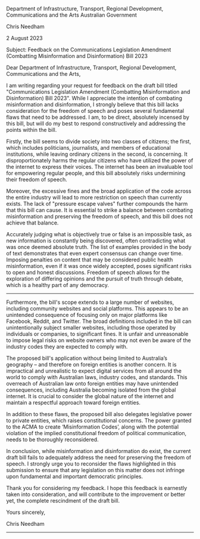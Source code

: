 Department of Infrastructure, Transport, Regional Development, Communications and the Arts
Australian Government

Chris Needham

2 August 2023

Subject: Feedback on the Communications Legislation Amendment (Combatting Misinformation
and Disinformation) Bill 2023

Dear Department of Infrastructure, Transport, Regional Development, Communications and the
Arts,

I am writing regarding your request for feedback on the draft bill titled "Communications
Legislation Amendment (Combatting Misinformation and Disinformation) Bill 2023". While I
appreciate the intention of combating misinformation and disinformation, I strongly believe that
this bill lacks consideration for the freedom of speech and poses several fundamental flaws that
need to be addressed. I am, to be direct, absolutely incensed by this bill, but will do my best to
respond constructively and addressing the points within the bill.

Firstly, the bill seems to divide society into two classes of citizens; the first, which includes
politicians, journalists, and members of educational institutions, while leaving ordinary citizens in
the second, is concerning. It disproportionately harms the regular citizens who have utilized the
power of the internet to express their voices. The internet has been an invaluable tool for
empowering regular people, and this bill absolutely risks undermining their freedom of speech.

Moreover, the excessive fines and the broad application of the code across the entire industry
will lead to more restriction on speech than currently exists. The lack of "pressure escape
valves" further compounds the harm that this bill can cause. It is essential to strike a balance
between combating misinformation and preserving the freedom of speech, and this bill does not
achieve that balance.

Accurately judging what is objectively true or false is an impossible task, as new information is
constantly being discovered, often contradicting what was once deemed absolute truth. The list
of examples provided in the body of text demonstrates that even expert consensus can change
over time. Imposing penalties on content that may be considered public health misinformation,
even if it was once widely accepted, poses significant risks to open and honest discussions.
Freedom of speech allows for the exploration of differing opinions and the pursuit of truth
through debate, which is a healthy part of any democracy.


-----

Furthermore, the bill's scope extends to a large number of websites, including community
websites and social platforms. This appears to be an unintended consequence of focusing only
on major platforms like Facebook, Reddit, and Twitter. The broad definitions included in the bill
can unintentionally subject smaller websites, including those operated by individuals or
companies, to significant fines. It is unfair and unreasonable to impose legal risks on website
owners who may not even be aware of the industry codes they are expected to comply with.

The proposed bill's application without being limited to Australia’s geography – and therefore on
foreign entities is another concern. It is impractical and unrealistic to expect digital services from
all around the world to comply with Australian laws, industry codes, and standards. This
overreach of Australian law onto foreign entities may have unintended consequences, including
Australia becoming isolated from the global internet. It is crucial to consider the global nature of
the internet and maintain a respectful approach toward foreign entities.

In addition to these flaws, the proposed bill also delegates legislative power to private entities,
which raises constitutional concerns. The power granted to the ACMA to create ‘Misinformation
Codes’, along with the potential violation of the implied constitutional freedom of political
communication, needs to be thoroughly reconsidered.

In conclusion, while misinformation and disinformation do exist, the current draft bill fails to
adequately address the need for preserving the freedom of speech. I strongly urge you to
reconsider the flaws highlighted in this submission to ensure that any legislation on this matter
does not infringe upon fundamental and important democratic principles.

Thank you for considering my feedback. I hope this feedback is earnestly taken into
consideration, and will contribute to the improvement or better yet, the complete rescindment of
the draft bill.

Yours sincerely,

Chris Needham


-----

